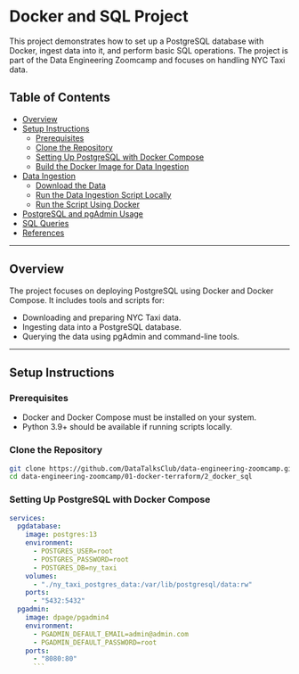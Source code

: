 # Docker and SQL Project

This project demonstrates how to set up a PostgreSQL database with Docker, ingest data into it, and perform basic SQL operations. The project is part of the Data Engineering Zoomcamp and focuses on handling NYC Taxi data.

## Table of Contents
- [Overview](#overview)
- [Setup Instructions](#setup-instructions)
  - [Prerequisites](#prerequisites)
  - [Clone the Repository](#clone-the-repository)
  - [Setting Up PostgreSQL with Docker Compose](#setting-up-postgresql-with-docker-compose)
  - [Build the Docker Image for Data Ingestion](#build-the-docker-image-for-data-ingestion)
- [Data Ingestion](#data-ingestion)
  - [Download the Data](#download-the-data)
  - [Run the Data Ingestion Script Locally](#run-the-data-ingestion-script-locally)
  - [Run the Script Using Docker](#run-the-script-using-docker)
- [PostgreSQL and pgAdmin Usage](#postgresql-and-pgadmin-usage)
- [SQL Queries](#sql-queries)
- [References](#references)

---

## Overview

The project focuses on deploying PostgreSQL using Docker and Docker Compose. It includes tools and scripts for:
- Downloading and preparing NYC Taxi data.
- Ingesting data into a PostgreSQL database.
- Querying the data using pgAdmin and command-line tools.

---

## Setup Instructions

### Prerequisites
- Docker and Docker Compose must be installed on your system.
- Python 3.9+ should be available if running scripts locally.

### Clone the Repository
```bash
git clone https://github.com/DataTalksClub/data-engineering-zoomcamp.git
cd data-engineering-zoomcamp/01-docker-terraform/2_docker_sql
```

### Setting Up PostgreSQL with Docker Compose

```yaml
services:
  pgdatabase:
    image: postgres:13
    environment:
      - POSTGRES_USER=root
      - POSTGRES_PASSWORD=root
      - POSTGRES_DB=ny_taxi
    volumes:
      - "./ny_taxi_postgres_data:/var/lib/postgresql/data:rw"
    ports:
      - "5432:5432"
  pgadmin:
    image: dpage/pgadmin4
    environment:
      - PGADMIN_DEFAULT_EMAIL=admin@admin.com
      - PGADMIN_DEFAULT_PASSWORD=root
    ports:
      - "8080:80"
      ```